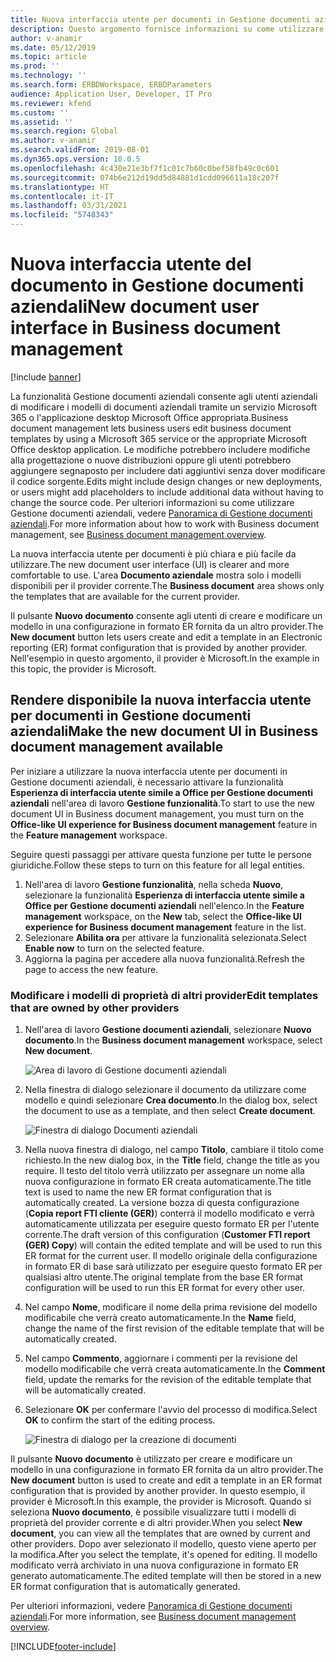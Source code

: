 ```yaml
---
title: Nuova interfaccia utente per documenti in Gestione documenti aziendali
description: Questo argomento fornisce informazioni su come utilizzare la nuova interfaccia utente per documenti nella funzionalità Gestione documenti aziendali di Creazione di report elettronici.
author: v-anamir
ms.date: 05/12/2019
ms.topic: article
ms.prod: ''
ms.technology: ''
ms.search.form: ERBDWorkspace, ERBDParameters
audience: Application User, Developer, IT Pro
ms.reviewer: kfend
ms.custom: ''
ms.assetid: ''
ms.search.region: Global
ms.author: v-anamir
ms.search.validFrom: 2019-08-01
ms.dyn365.ops.version: 10.0.5
ms.openlocfilehash: 4c430e21e3bf7f1c01c7b60c0bef58fb49c0c601
ms.sourcegitcommit: 074b6e212d19dd5d84881d1cdd096611a18c207f
ms.translationtype: HT
ms.contentlocale: it-IT
ms.lasthandoff: 03/31/2021
ms.locfileid: "5748343"
---
```

# <a name="new-document-user-interface-in-business-document-management"></a><span data-ttu-id="d5d60-103">Nuova interfaccia utente del documento in Gestione documenti aziendali</span><span class="sxs-lookup"><span data-stu-id="d5d60-103">New document user interface in Business document management</span></span>

[!include [banner](../includes/banner.md)]

<span data-ttu-id="d5d60-104">La funzionalità Gestione documenti aziendali consente agli utenti aziendali di modificare i modelli di documenti aziendali tramite un servizio Microsoft 365 o l'applicazione desktop Microsoft Office appropriata.</span><span class="sxs-lookup"><span data-stu-id="d5d60-104">Business document management lets business users edit business document templates by using a Microsoft 365 service or the appropriate Microsoft Office desktop application.</span></span> <span data-ttu-id="d5d60-105">Le modifiche potrebbero includere modifiche alla progettazione o nuove distribuzioni oppure gli utenti potrebbero aggiungere segnaposto per includere dati aggiuntivi senza dover modificare il codice sorgente.</span><span class="sxs-lookup"><span data-stu-id="d5d60-105">Edits might include design changes or new deployments, or users might add placeholders to include additional data without having to change the source code.</span></span> <span data-ttu-id="d5d60-106">Per ulteriori informazioni su come utilizzare Gestione documenti aziendali, vedere [Panoramica di Gestione documenti aziendali](er-business-document-management.md).</span><span class="sxs-lookup"><span data-stu-id="d5d60-106">For more information about how to work with Business document management, see [Business document management overview](er-business-document-management.md).</span></span>

<span data-ttu-id="d5d60-107">La nuova interfaccia utente per documenti è più chiara e più facile da utilizzare.</span><span class="sxs-lookup"><span data-stu-id="d5d60-107">The new document user interface (UI) is clearer and more comfortable to use.</span></span> <span data-ttu-id="d5d60-108">L'area **Documento aziendale** mostra solo i modelli disponibili per il provider corrente.</span><span class="sxs-lookup"><span data-stu-id="d5d60-108">The **Business document** area shows only the templates that are available for the current provider.</span></span>

<span data-ttu-id="d5d60-109">Il pulsante **Nuovo documento** consente agli utenti di creare e modificare un modello in una configurazione in formato ER fornita da un altro provider.</span><span class="sxs-lookup"><span data-stu-id="d5d60-109">The **New document** button lets users create and edit a template in an Electronic reporting (ER) format configuration that is provided by another provider.</span></span> <span data-ttu-id="d5d60-110">Nell'esempio in questo argomento, il provider è Microsoft.</span><span class="sxs-lookup"><span data-stu-id="d5d60-110">In the example in this topic, the provider is Microsoft.</span></span>

## <a name="make-the-new-document-ui-in-business-document-management-available"></a><span data-ttu-id="d5d60-111">Rendere disponibile la nuova interfaccia utente per documenti in Gestione documenti aziendali</span><span class="sxs-lookup"><span data-stu-id="d5d60-111">Make the new document UI in Business document management available</span></span>

<span data-ttu-id="d5d60-112">Per iniziare a utilizzare la nuova interfaccia utente per documenti in Gestione documenti aziendali, è necessario attivare la funzionalità **Esperienza di interfaccia utente simile a Office per Gestione documenti aziendali** nell'area di lavoro **Gestione funzionalità**.</span><span class="sxs-lookup"><span data-stu-id="d5d60-112">To start to use the new document UI in Business document management, you must turn on the **Office-like UI experience for Business document management** feature in the **Feature management** workspace.</span></span>

<span data-ttu-id="d5d60-113">Seguire questi passaggi per attivare questa funzione per tutte le persone giuridiche.</span><span class="sxs-lookup"><span data-stu-id="d5d60-113">Follow these steps to turn on this feature for all legal entities.</span></span>

1. <span data-ttu-id="d5d60-114">Nell'area di lavoro **Gestione funzionalità**, nella scheda **Nuovo**, selezionare la funzionalità **Esperienza di interfaccia utente simile a Office per Gestione documenti aziendali** nell'elenco.</span><span class="sxs-lookup"><span data-stu-id="d5d60-114">In the **Feature management** workspace, on the **New** tab, select the **Office-like UI experience for Business document management** feature in the list.</span></span>
2. <span data-ttu-id="d5d60-115">Selezionare **Abilita ora** per attivare la funzionalità selezionata.</span><span class="sxs-lookup"><span data-stu-id="d5d60-115">Select **Enable now** to turn on the selected feature.</span></span>
3. <span data-ttu-id="d5d60-116">Aggiorna la pagina per accedere alla nuova funzionalità.</span><span class="sxs-lookup"><span data-stu-id="d5d60-116">Refresh the page to access the new feature.</span></span>

### <a name="edit-templates-that-are-owned-by-other-providers"></a><span data-ttu-id="d5d60-117">Modificare i modelli di proprietà di altri provider</span><span class="sxs-lookup"><span data-stu-id="d5d60-117">Edit templates that are owned by other providers</span></span>

1. <span data-ttu-id="d5d60-118">Nell'area di lavoro **Gestione documenti aziendali**, selezionare **Nuovo documento**.</span><span class="sxs-lookup"><span data-stu-id="d5d60-118">In the **Business document management** workspace, select **New document**.</span></span>

    ![Area di lavoro di Gestione documenti aziendali](./media/BDM_overview_new_template1.png)

2. <span data-ttu-id="d5d60-120">Nella finestra di dialogo selezionare il documento da utilizzare come modello e quindi selezionare **Crea documento**.</span><span class="sxs-lookup"><span data-stu-id="d5d60-120">In the dialog box, select the document to use as a template, and then select **Create document**.</span></span>

    ![Finestra di dialogo Documenti aziendali](./media/BDM_overview_new_template2.png)

3. <span data-ttu-id="d5d60-122">Nella nuova finestra di dialogo, nel campo **Titolo**, cambiare il titolo come richiesto.</span><span class="sxs-lookup"><span data-stu-id="d5d60-122">In the new dialog box, in the **Title** field, change the title as you require.</span></span> <span data-ttu-id="d5d60-123">Il testo del titolo verrà utilizzato per assegnare un nome alla nuova configurazione in formato ER creata automaticamente.</span><span class="sxs-lookup"><span data-stu-id="d5d60-123">The title text is used to name the new ER format configuration that is automatically created.</span></span> <span data-ttu-id="d5d60-124">La versione bozza di questa configurazione (**Copia report FTl cliente (GER)**) conterrà il modello modificato e verrà automaticamente utilizzata per eseguire questo formato ER per l'utente corrente.</span><span class="sxs-lookup"><span data-stu-id="d5d60-124">The draft version of this configuration (**Customer FTI report (GER) Copy**) will contain the edited template and will be used to run this ER format for the current user.</span></span> <span data-ttu-id="d5d60-125">Il modello originale della configurazione in formato ER di base sarà utilizzato per eseguire questo formato ER per qualsiasi altro utente.</span><span class="sxs-lookup"><span data-stu-id="d5d60-125">The original template from the base ER format configuration will be used to run this ER format for every other user.</span></span>
4. <span data-ttu-id="d5d60-126">Nel campo **Nome**, modificare il nome della prima revisione del modello modificabile che verrà creato automaticamente.</span><span class="sxs-lookup"><span data-stu-id="d5d60-126">In the **Name** field, change the name of the first revision of the editable template that will be automatically created.</span></span>
5. <span data-ttu-id="d5d60-127">Nel campo **Commento**, aggiornare i commenti per la revisione del modello modificabile che verrà creata automaticamente.</span><span class="sxs-lookup"><span data-stu-id="d5d60-127">In the **Comment** field, update the remarks for the revision of the editable template that will be automatically created.</span></span>
6. <span data-ttu-id="d5d60-128">Selezionare **OK** per confermare l'avvio del processo di modifica.</span><span class="sxs-lookup"><span data-stu-id="d5d60-128">Select **OK** to confirm the start of the editing process.</span></span>

    ![Finestra di dialogo per la creazione di documenti](./media/BDM_overview_new_template3.png)

<span data-ttu-id="d5d60-130">Il pulsante **Nuovo documento** è utilizzato per creare e modificare un modello in una configurazione in formato ER fornita da un altro provider.</span><span class="sxs-lookup"><span data-stu-id="d5d60-130">The **New document** button is used to create and edit a template in an ER format configuration that is provided by another provider.</span></span> <span data-ttu-id="d5d60-131">In questo esempio, il provider è Microsoft.</span><span class="sxs-lookup"><span data-stu-id="d5d60-131">In this example, the provider is Microsoft.</span></span> <span data-ttu-id="d5d60-132">Quando si seleziona **Nuovo documento**, è possibile visualizzare tutti i modelli di proprietà del provider corrente e di altri provider.</span><span class="sxs-lookup"><span data-stu-id="d5d60-132">When you select **New document**, you can view all the templates that are owned by current and other providers.</span></span> <span data-ttu-id="d5d60-133">Dopo aver selezionato il modello, questo viene aperto per la modifica.</span><span class="sxs-lookup"><span data-stu-id="d5d60-133">After you select the template, it's opened for editing.</span></span> <span data-ttu-id="d5d60-134">Il modello modificato verrà archiviato in una nuova configurazione in formato ER generato automaticamente.</span><span class="sxs-lookup"><span data-stu-id="d5d60-134">The edited template will then be stored in a new ER format configuration that is automatically generated.</span></span>

<span data-ttu-id="d5d60-135">Per ulteriori informazioni, vedere [Panoramica di Gestione documenti aziendali](er-business-document-management.md).</span><span class="sxs-lookup"><span data-stu-id="d5d60-135">For more information, see [Business document management overview](er-business-document-management.md).</span></span>


[!INCLUDE[footer-include](../../../includes/footer-banner.md)]